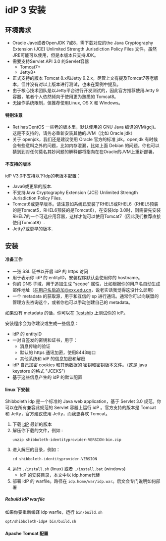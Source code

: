 # idP 3 安装

## 环境需求

- Oracle Jave或者OpenJDK 7或8，需下载对应的the Java Cryptography Extension (JCE) Unlimited Strength Jurisdiction Policy Files 文件。虽然JRE可能可以使用，但是本版本只支持JDK。
- 需要支持Servlet API 3.0 的Servlet容器
	- Tomcat7+
	- Jetty8+
- 正式支持的版本 Tomcat 8.x和Jetty 9.2.x，尽管上文有提及Tomcat7等老版本，但并没有对以上版本进行测试，也未在案例中提及。
- 由于核心技术团队是以Jetty平台进行开发测试的，因此官方推荐使用Jetty 9 容器，笔者个人依然倾向于使用更为熟悉的 Tomcat8。
- 无操作系统限制，但推荐使用Linux, OS X 和 Windows。

#### 特别注意

- Ret hat/CentOS 一些老的版本里，默认使用的 GNU Java 编译的VM(gcj)。这是不支持的，请务必重新安装其他的JVM（比如 Oracle jdk）
- 关于 openjdk，我们还是建议使用 Oracle 官方的标准 jdk。openjdk 有时候会有些意料之外的问题，比如内存泄漏，比如上面 Debian 的问题。你也可以猜到到对任何莫名其妙问题的解释都将指向在在Oracle的JVM上重新部署。

#### 不支持的版本
idP V3.0不支持以下Idp的老版本配置：

- Java6或更早的版本.
- 不支持Java Cryptography Extension (JCE) Unlimited Strength Jurisdiction Policy Files.
- Tomcat6或更早版本。请注意如系统已安装了RHEL5或RHEL6（RHEL5预装的是Tomcat5，RHEL6预装的是Tomcat6），在安装Idp 3.0时，则需要先安装RHEL7的一个可选应用容器，这样才能可以使用Tomcat7（因此我们推荐直接使用Tomcat8）.
- Jetty7或更早的版本.

## 安装

#### 准备工作
- 一张 SSL 证书以开启 idP 的 https 访问
- 用于表示你 idP 的 entityID，安装程序默认会使用你的 hostname。
- 你的 DNS 子域，用于追加生成 "scope" 属性，比如根据你的用户名自动生成邮件地址（在用户名后追加@xxx.edu.cn，说老实话我觉得这没什么卵用）
- 一个 metadata 的获取源，用于和互信的 sp 进行通讯。通常你可以向联盟的管理方去咨询这个，或者你也可以手动创建自己的 metadata。

如果没有 metadata 的话，你可以在 [Testshib](http://www.testshib.org/) 上测试你的 idP。

安装程序会为你建议或生成一些信息：
- idP 的 entityID
- 一对自签发的密钥和证书，用于：
	- 消息传输的验证
	- 默认的 https 通讯加密，使用8443端口
	- 其他系统和 idP 的信息加密和解密
- idP 自己加密 cookies 和其他数据的 密钥和密钥版本文件。（这是 java keystore 的格式 "JCEKS")
- 基于这些信息产生的 idP 的默认配置

#### linux 下安装

Shibboleth idp 是一个标准的 Java web application，基于 Servlet 3.0 规范。你可以在所有兼容此规范的 Servlet 容器上运行 idP 。官方支持的版本是 Tomcat 和 Jetty，官方建议使用 Jetty，而我更喜欢 Tomcat。

1. 下载 [idP](http://shibboleth.net/downloads/identity-provider/latest) 最新的版本
2. 解压你下载的文件，例如 : 
	```
	unzip shibboleth-identityprovider-VERSION-bin.zip
	```
3. 进入解压的目录，例如：
	```
	cd shibboleth-identityprovider-VERSION
	```
4. 运行 ```./install.sh``` (linux) 或者 ```./install.bat``` (windows)
	- idP 的安装目录，本文中以 idp.home代替
5. 部署 idP 的 warfile。路径在  ```idp.home/war/idp.war```。后文会专门说明如何部署

##### Rebuild idP warfile
如果你要重新编译 idp warfie，运行 ```bin/build.sh``` 
```bash
opt/shibboleth-idp# bin/build.sh
```

#### Apache Tomcat 配置

